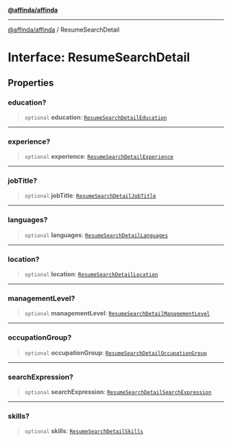 [**@affinda/affinda**](../README.md)

***

[@affinda/affinda](../globals.md) / ResumeSearchDetail

# Interface: ResumeSearchDetail

## Properties

### education?

> `optional` **education**: [`ResumeSearchDetailEducation`](ResumeSearchDetailEducation.md)

***

### experience?

> `optional` **experience**: [`ResumeSearchDetailExperience`](ResumeSearchDetailExperience.md)

***

### jobTitle?

> `optional` **jobTitle**: [`ResumeSearchDetailJobTitle`](ResumeSearchDetailJobTitle.md)

***

### languages?

> `optional` **languages**: [`ResumeSearchDetailLanguages`](ResumeSearchDetailLanguages.md)

***

### location?

> `optional` **location**: [`ResumeSearchDetailLocation`](ResumeSearchDetailLocation.md)

***

### managementLevel?

> `optional` **managementLevel**: [`ResumeSearchDetailManagementLevel`](ResumeSearchDetailManagementLevel.md)

***

### occupationGroup?

> `optional` **occupationGroup**: [`ResumeSearchDetailOccupationGroup`](ResumeSearchDetailOccupationGroup.md)

***

### searchExpression?

> `optional` **searchExpression**: [`ResumeSearchDetailSearchExpression`](ResumeSearchDetailSearchExpression.md)

***

### skills?

> `optional` **skills**: [`ResumeSearchDetailSkills`](ResumeSearchDetailSkills.md)
